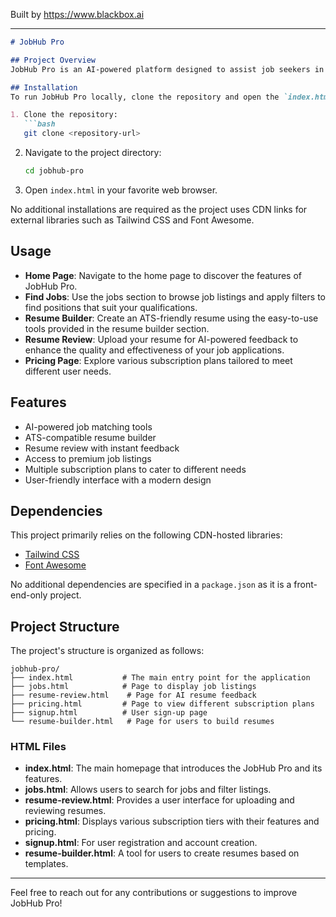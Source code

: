 
Built by https://www.blackbox.ai

---

```markdown
# JobHub Pro

## Project Overview
JobHub Pro is an AI-powered platform designed to assist job seekers in their career journeys. By leveraging advanced technology, it provides features such as job matching, resume building, and resume review tools, helping users to stand out and succeed in the competitive job market.

## Installation
To run JobHub Pro locally, clone the repository and open the `index.html` file in your web browser. You can follow these steps:

1. Clone the repository:
   ```bash
   git clone <repository-url>
   ```
2. Navigate to the project directory:
   ```bash
   cd jobhub-pro
   ```
3. Open `index.html` in your favorite web browser.

No additional installations are required as the project uses CDN links for external libraries such as Tailwind CSS and Font Awesome.

## Usage
- **Home Page**: Navigate to the home page to discover the features of JobHub Pro.
- **Find Jobs**: Use the jobs section to browse job listings and apply filters to find positions that suit your qualifications.
- **Resume Builder**: Create an ATS-friendly resume using the easy-to-use tools provided in the resume builder section.
- **Resume Review**: Upload your resume for AI-powered feedback to enhance the quality and effectiveness of your job applications.
- **Pricing Page**: Explore various subscription plans tailored to meet different user needs.

## Features
- AI-powered job matching tools
- ATS-compatible resume builder
- Resume review with instant feedback
- Access to premium job listings
- Multiple subscription plans to cater to different needs
- User-friendly interface with a modern design

## Dependencies
This project primarily relies on the following CDN-hosted libraries:
- [Tailwind CSS](https://tailwindcss.com/)
- [Font Awesome](https://fontawesome.com/)

No additional dependencies are specified in a `package.json` as it is a front-end-only project.

## Project Structure
The project's structure is organized as follows:

```
jobhub-pro/
├── index.html           # The main entry point for the application
├── jobs.html            # Page to display job listings
├── resume-review.html    # Page for AI resume feedback
├── pricing.html         # Page to view different subscription plans
├── signup.html          # User sign-up page
└── resume-builder.html   # Page for users to build resumes
```

### HTML Files
- **index.html**: The main homepage that introduces the JobHub Pro and its features.
- **jobs.html**: Allows users to search for jobs and filter listings.
- **resume-review.html**: Provides a user interface for uploading and reviewing resumes.
- **pricing.html**: Displays various subscription tiers with their features and pricing.
- **signup.html**: For user registration and account creation.
- **resume-builder.html**: A tool for users to create resumes based on templates.

---

Feel free to reach out for any contributions or suggestions to improve JobHub Pro!
```